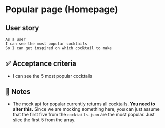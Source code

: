 # Popular page (Homepage)

## User story

```
As a user
I can see the most popular cocktails
So I can get inspired on which cocktail to make
```

## ✅ Acceptance criteria

- I can see the 5 most popular cocktails

## 📝 Notes

- The mock api for popular currently returns all cocktails. **You need to alter this.** Since we are mocking something here, you can just assume that the first five from the `cocktails.json` are the most popular. Just slice the first 5 from the array.

